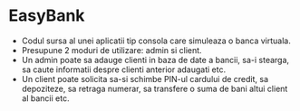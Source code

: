 # EasyBank
- Codul sursa al unei aplicatii tip consola care simuleaza o banca virtuala.
- Presupune 2 moduri de utilizare: admin si client.
- Un admin poate sa adauge clienti in baza de date a bancii, sa-i stearga, sa caute informatii despre clienti anterior adaugati etc.
- Un client poate solicita sa-si schimbe PIN-ul cardului de credit, sa depoziteze, sa retraga numerar, sa transfere o suma de bani altui client al bancii etc.
